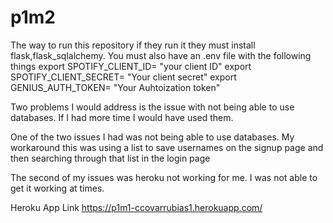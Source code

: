 # p1m2
The way to run this repository if they run it they must install flask,flask_sqlalchemy. You must also have an .env file with the following things
export SPOTIFY_CLIENT_ID= "your client ID"
export SPOTIFY_CLIENT_SECRET= "Your client secret"
export GENIUS_AUTH_TOKEN= "Your Auhtoization token"

Two problems I would address is the issue with not being able to use databases. If I had more time I would have used them.

One of the two issues I had was not being able to use databases. My workaround this was using a list to save usernames on the signup page and then searching through that list in the login page

The second of my issues was heroku not working for me. I was not able to get it working at times.


Heroku App Link https://p1m1-ccovarrubias1.herokuapp.com/
